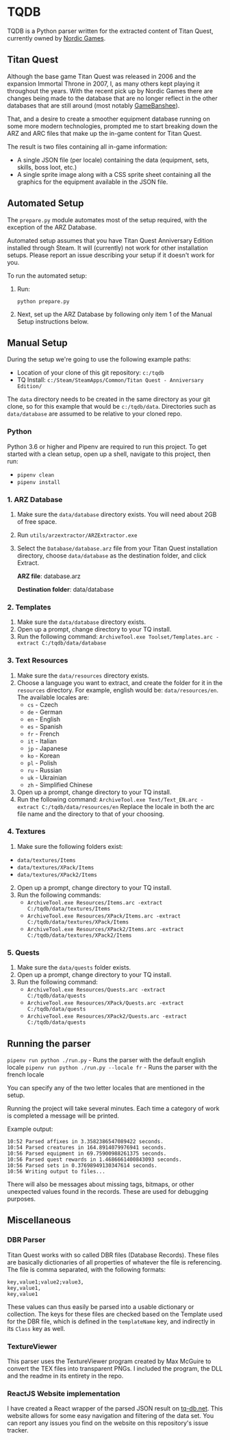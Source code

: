 # TQDB
TQDB is a Python parser written for the extracted content of Titan Quest, currently owned by [Nordic Games][ng].

## Titan Quest
Although the base game Titan Quest was released in 2006 and the expansion Immortal Throne in 2007, I, as many others kept playing it throughout the years. With the recent pick up by Nordic Games there are changes being made to the database that are no longer reflect in the other databases that are still around (most notably [GameBanshee][gb]).

That, and a desire to create a smoother equipment database running on some more modern technologies, prompted me to start breaking down the ARZ and ARC files that make up the in-game content for Titan Quest.

The result is two files containing all in-game information:
  - A single JSON file (per locale) containing the data (equipment, sets, skills, boss loot, etc.)
  - A single sprite image along with a CSS sprite sheet containing all the graphics for the equipment available in the JSON file.

## Automated Setup

The `prepare.py` module automates most of the setup required, with the exception of the ARZ Database.

Automated setup assumes that you have Titan Quest Anniversary Edition installed through Steam. It will (currently) not work for other installation setups. Please report an issue describing your setup if it doesn't work for you.

To run the automated setup:

1. Run:

    ```
    python prepare.py
    ```
2. Next, set up the ARZ Database by following only item 1 of the Manual Setup instructions below.

## Manual Setup

During the setup we're going to use the following example paths:

- Location of your clone of this git repository: `c:/tqdb`
- TQ Install: `c:/Steam/SteamApps/Common/Titan Quest - Anniversary Edition/`

The `data` directory needs to be created in the same directory as your git clone, so for this example that would be `c:/tqdb/data`. Directories such as `data/database` are assumed to be relative to your cloned repo.

### Python

Python 3.6 or higher and Pipenv are required to run this project. To get started with a clean setup, open up a shell, navigate to this project, then run:

- `pipenv clean`
- `pipenv install`

### 1. ARZ Database

1. Make sure the `data/database` directory exists. You will need about 2GB of free space.
2. Run `utils/arzextractor/ARZExtractor.exe`
3. Select the `Database/database.arz` file from your Titan Quest installation directory, choose `data/database` as the
destination folder, and click Extract.

   **ARZ file**: database.arz
 
   **Destination folder**: data/database

### 2. Templates

1. Make sure the `data/database` directory exists.
2. Open up a prompt, change directory to your TQ install.
3. Run the following command:
`ArchiveTool.exe Toolset/Templates.arc -extract C:/tqdb/data/database`

### 3. Text Resources

1. Make sure the `data/resources` directory exists.
2. Choose a language you want to extract, and create the folder for it in the `resources` directory.
For example, english would be: `data/resources/en`.
The available locales are:
    - `cs` - Czech
    - `de` - German
    - `en` - English
    - `es` - Spanish
    - `fr` - French
    - `it` - Italian
    - `jp` - Japanese
    - `ko` - Korean
    - `pl` - Polish
    - `ru` - Russian
    - `uk` - Ukrainian
    - `zh` - Simplified Chinese
3. Open up a prompt, change directory to your TQ install.
4. Run the following command:
`ArchiveTool.exe Text/Text_EN.arc -extract C:/tqdb/data/resources/en`
Replace the locale in both the arc file name and the directory to that of your choosing.

### 4. Textures

1. Make sure the following folders exist:
  - `data/textures/Items`
  - `data/textures/XPack/Items`
  - `data/textures/XPack2/Items`
2. Open up a prompt, change directory to your TQ install.
3. Run the following commands:
    - `ArchiveTool.exe Resources/Items.arc -extract C:/tqdb/data/textures/Items`
    - `ArchiveTool.exe Resources/XPack/Items.arc -extract C:/tqdb/data/textures/XPack/Items`
    - `ArchiveTool.exe Resources/XPack2/Items.arc -extract C:/tqdb/data/textures/XPack2/Items`

### 5. Quests

1. Make sure the `data/quests` folder exists.
2. Open up a prompt, change directory to your TQ install.
3. Run the following command:
    - `ArchiveTool.exe Resources/Quests.arc -extract C:/tqdb/data/quests`
    - `ArchiveTool.exe Resources/XPack/Quests.arc -extract C:/tqdb/data/quests`
    - `ArchiveTool.exe Resources/XPack2/Quests.arc -extract C:/tqdb/data/quests`

## Running the parser

`pipenv run python ./run.py` - Runs the parser with the default english locale
`pipenv run python ./run.py --locale fr` - Runs the parser with the french locale

You can specify any of the two letter locales that are mentioned in the setup.

Running the project will take several minutes. Each time a category of work is completed a message will be printed.

Example output:
```
10:52 Parsed affixes in 3.3582386547089422 seconds.
10:54 Parsed creatures in 164.8914079976941 seconds.
10:56 Parsed equipment in 69.75900988261375 seconds.
10:56 Parsed quest rewards in 1.4686661400843093 seconds.
10:56 Parsed sets in 0.37698949130347614 seconds.
10:56 Writing output to files...
```

There will also be messages about missing tags, bitmaps, or other unexpected values found in the records. These are used for debugging purposes.

## Miscellaneous

### DBR Parser
Titan Quest works with so called DBR files (Database Records). These files are basically dictionaries of all properties of whatever the file is referencing. The file is comma separated, with the following formats:

```
key,value1;value2;value3,
key,value1,
key,value1
```

These values can thus easily be parsed into a usable dictionary or collection. The keys for these files are checked based on the Template used for the DBR file, which is defined in the `templateName` key, and indirectly in its `Class` key as well.

### TextureViewer
This parser uses the TextureViewer program created by Max McGuire to convert the TEX files into transparent PNGs. I included the program, the DLL and the readme in its entirety in the repo.

### ReactJS Website implementation
I have created a React wrapper of the parsed JSON result on [tq-db.net][tqdb]. This website allows for some easy navigation and filtering of the data set. You can report any issues you find on the website on this repository's issue tracker.

[ng]: <https://www.nordicgames.at/index.php/product/titan_quest_gold_edition>
[gb]: <https://www.gamebanshee.com/titanquest/>
[tqdb]: <https://www.tq-db.net>
